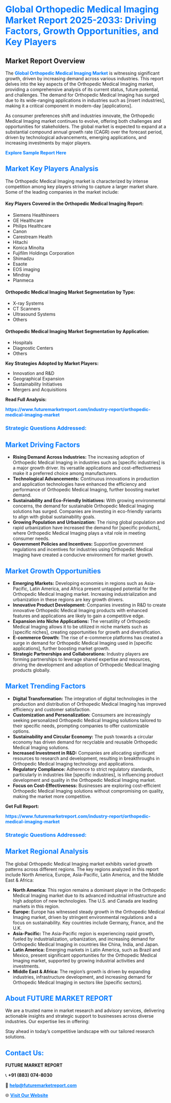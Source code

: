 <h1 style="color: #007BFF;">Global Orthopedic Medical Imaging Market Report 2025-2033: Driving Factors, Growth Opportunities, and Key Players</h1>

<section id="overview">
<h2>Market Report Overview</h2>
<p>The <a href="https://www.futuremarketreport.com/industry-report/orthopedic-medical-imaging-market" style="color: #007BFF; text-decoration: none;"><strong>Global Orthopedic Medical Imaging Market</strong></a> is witnessing significant growth, driven by increasing demand across various industries. This report delves into the key aspects of the Orthopedic Medical Imaging market, providing a comprehensive analysis of its current status, future potential, and challenges. The demand for Orthopedic Medical Imaging has surged due to its wide-ranging applications in industries such as [insert industries], making it a critical component in modern-day [applications].</p>
<p>As consumer preferences shift and industries innovate, the Orthopedic Medical Imaging market continues to evolve, offering both challenges and opportunities for stakeholders. The global market is expected to expand at a substantial compound annual growth rate (CAGR) over the forecast period, driven by technological advancements, emerging applications, and increasing investments by major players.</p>
</section>

<section id="overview">
<p><a href="https://www.futuremarketreport.com/request-sample/reportId=27448" style="color: #007BFF; text-decoration: none;"><strong>Explore Sample Report Here</strong></a></p>
</section>

<section id="key-players">
<h2 style="color: #007BFF;">Market Key Players Analysis</h2>
<p>The Orthopedic Medical Imaging market is characterized by intense competition among key players striving to capture a larger market share. Some of the leading companies in the market include:</p>
<h4>Key Players Covered in the Orthopedic Medical Imaging Report:</h4>
<ul><li>Siemens Healthineers</li><li>GE Healthcare</li><li>Philips Healthcare</li><li>Canon</li><li>Carestream Health</li><li>Hitachi</li><li>Konica Minolta</li><li>Fujifilm Holdings Corporation</li><li>Shimadzu</li><li>Esaote</li><li>EOS imaging</li><li>Mindray</li><li>Planmeca</li></ul>
<h4>Orthopedic Medical Imaging Market Segmentation by Type:</h4>
<ul><li>X-ray Systems</li><li>CT Scanners</li><li>Ultrasound Systems</li><li>Others</li></ul>

<h4>Orthopedic Medical Imaging Market Segmentation by Application:</h4>
<ul><li>Hospitals</li><li>Diagnostic Centers</li><li>Others</li></ul>
<p><strong>Key Strategies Adopted by Market Players:</strong></p>
<ul>
<li>Innovation and R&D</li>
<li>Geographical Expansion</li>
<li>Sustainability Initiatives</li>
<li>Mergers and Acquisitions</li>
</ul>
</section>

<section>
<p><strong>Read Full Analysis: </strong></p><a href="https://www.futuremarketreport.com/industry-report/orthopedic-medical-imaging-market" style="color: #007BFF; text-decoration: none;"><strong>https://www.futuremarketreport.com/industry-report/orthopedic-medical-imaging-market</strong></a>
<h3 style="color: #007BFF;">Strategic Questions Addressed:</h3>
</section>

<section id="driving-factors">
<h2 style="color: #007BFF;">Market Driving Factors</h2>
<ul>
<li><strong>Rising Demand Across Industries:</strong> The increasing adoption of Orthopedic Medical Imaging in industries such as [specific industries] is a major growth driver. Its versatile applications and cost-effectiveness make it a preferred choice among manufacturers.</li>
<li><strong>Technological Advancements:</strong> Continuous innovations in production and application technologies have enhanced the efficiency and performance of Orthopedic Medical Imaging, further boosting market demand.</li>
<li><strong>Sustainability and Eco-Friendly Initiatives:</strong> With growing environmental concerns, the demand for sustainable Orthopedic Medical Imaging solutions has surged. Companies are investing in eco-friendly variants to align with global sustainability goals.</li>
<li><strong>Growing Population and Urbanization:</strong> The rising global population and rapid urbanization have increased the demand for [specific products], where Orthopedic Medical Imaging plays a vital role in meeting consumer needs.</li>
<li><strong>Government Policies and Incentives:</strong> Supportive government regulations and incentives for industries using Orthopedic Medical Imaging have created a conducive environment for market growth.</li>
</ul>
</section>

<section id="growth-opportunities">
<h2 style="color: #007BFF;">Market Growth Opportunities</h2>
<ul>
<li><strong>Emerging Markets:</strong> Developing economies in regions such as Asia-Pacific, Latin America, and Africa present untapped potential for the Orthopedic Medical Imaging market. Increasing industrialization and urbanization in these regions are key growth drivers.</li>
<li><strong>Innovative Product Development:</strong> Companies investing in R&D to create innovative Orthopedic Medical Imaging products with enhanced features and applications are likely to gain a competitive edge.</li>
<li><strong>Expansion into Niche Applications:</strong> The versatility of Orthopedic Medical Imaging allows it to be utilized in niche markets such as [specific niches], creating opportunities for growth and diversification.</li>
<li><strong>E-commerce Growth:</strong> The rise of e-commerce platforms has created a surge in demand for Orthopedic Medical Imaging used in [specific applications], further boosting market growth.</li>
<li><strong>Strategic Partnerships and Collaborations:</strong> Industry players are forming partnerships to leverage shared expertise and resources, driving the development and adoption of Orthopedic Medical Imaging products globally.</li>
</ul>
</section>

<section id="trending-factors">
<h2 style="color: #007BFF;">Market Trending Factors</h2>
<ul>
<li><strong>Digital Transformation:</strong> The integration of digital technologies in the production and distribution of Orthopedic Medical Imaging has improved efficiency and customer satisfaction.</li>
<li><strong>Customization and Personalization:</strong> Consumers are increasingly seeking personalized Orthopedic Medical Imaging solutions tailored to their specific needs, prompting companies to offer customizable options.</li>
<li><strong>Sustainability and Circular Economy:</strong> The push towards a circular economy has driven demand for recyclable and reusable Orthopedic Medical Imaging solutions.</li>
<li><strong>Increased Investment in R&D:</strong> Companies are allocating significant resources to research and development, resulting in breakthroughs in Orthopedic Medical Imaging technology and applications.</li>
<li><strong>Regulatory Compliance:</strong> Adherence to strict regulatory standards, particularly in industries like [specific industries], is influencing product development and quality in the Orthopedic Medical Imaging market.</li>
<li><strong>Focus on Cost-Effectiveness:</strong> Businesses are exploring cost-efficient Orthopedic Medical Imaging solutions without compromising on quality, making the market more competitive.</li>
</ul>
</section>

<section>
<p><strong>Get Full Report: </strong></p><a href="https://www.futuremarketreport.com/industry-report/orthopedic-medical-imaging-market" style="color: #007BFF; text-decoration: none;"><strong>https://www.futuremarketreport.com/industry-report/orthopedic-medical-imaging-market</strong></a>
<h3 style="color: #007BFF;">Strategic Questions Addressed:</h3>
</section>


<section id="regional-analysis">
<h2 style="color: #007BFF;">Market Regional Analysis</h2>
<p>The global Orthopedic Medical Imaging market exhibits varied growth patterns across different regions. The key regions analyzed in this report include North America, Europe, Asia-Pacific, Latin America, and the Middle East & Africa:</p>
<ul>
<li><strong>North America:</strong> This region remains a dominant player in the Orthopedic Medical Imaging market due to its advanced industrial infrastructure and high adoption of new technologies. The U.S. and Canada are leading markets in this region.</li>
<li><strong>Europe:</strong> Europe has witnessed steady growth in the Orthopedic Medical Imaging market, driven by stringent environmental regulations and a focus on sustainability. Key countries include Germany, France, and the U.K.</li>
<li><strong>Asia-Pacific:</strong> The Asia-Pacific region is experiencing rapid growth, fueled by industrialization, urbanization, and increasing demand for Orthopedic Medical Imaging in countries like China, India, and Japan.</li>
<li><strong>Latin America:</strong> Emerging markets in Latin America, such as Brazil and Mexico, present significant opportunities for the Orthopedic Medical Imaging market, supported by growing industrial activities and investments.</li>
<li><strong>Middle East & Africa:</strong> The region’s growth is driven by expanding industries, infrastructure development, and increasing demand for Orthopedic Medical Imaging in sectors like [specific sectors].</li>
</ul>
</section>

<footer>
<h2 style="color: #007BFF;">About FUTURE MARKET REPORT</h2>
<p>We are a trusted name in market research and advisory services, delivering actionable insights and strategic support to businesses across diverse industries. Our expertise lies in offering:</p>

<p>Stay ahead in today’s competitive landscape with our tailored research solutions.</p>

<h2 style="color: #007BFF;">Contact Us:</h2>
<p><strong>FUTURE MARKET REPORT</strong></p>
<p>📞 <strong>+91 (883) 074-8030</strong></p>
<p>📧 <strong><a href="mailto:help@futuremarketreport.com" style="color: #007BFF;">help@futuremarketreport.com</a></strong></p>
<p>🌐 <strong><a href="https://www.futuremarketreport.com/" style="color: #007BFF;">Visit Our Website</a></strong></p>
</footer>